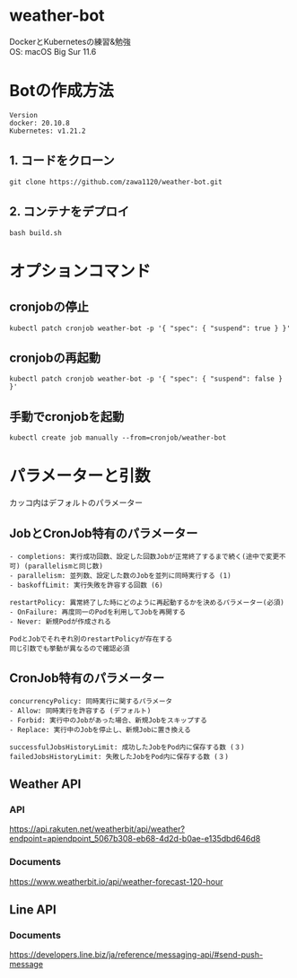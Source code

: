 # weather-bot
DockerとKubernetesの練習&勉強 \
OS: macOS Big Sur 11.6

# Botの作成方法
```
Version
docker: 20.10.8
Kubernetes: v1.21.2
```

## 1. コードをクローン
```
git clone https://github.com/zawa1120/weather-bot.git
```

## 2. コンテナをデプロイ
```
bash build.sh
```

# オプションコマンド

## cronjobの停止
```
kubectl patch cronjob weather-bot -p '{ "spec": { "suspend": true } }'
```

## cronjobの再起動
```
kubectl patch cronjob weather-bot -p '{ "spec": { "suspend": false } }'
```

## 手動でcronjobを起動
```
kubectl create job manually --from=cronjob/weather-bot
```

# パラメーターと引数
カッコ内はデフォルトのパラメーター

## JobとCronJob特有のパラメーター

```
- completions: 実行成功回数、設定した回数Jobが正常終了するまで続く(途中で変更不可) (parallelismと同じ数)
- parallelism: 並列数、設定した数のJobを並列に同時実行する (1)
- baskoffLimit: 実行失敗を許容する回数 (6)

restartPolicy: 異常終了した時にどのように再起動するかを決めるパラメーター(必須)
- OnFailure: 再度同一のPodを利用してJobを再開する
- Never: 新規Podが作成される

PodとJobでそれぞれ別のrestartPolicyが存在する
同じ引数でも挙動が異なるので確認必須
``` 

## CronJob特有のパラメーター

```
concurrencyPolicy: 同時実行に関するパラメータ 
- Allow: 同時実行を許容する (デフォルト)
- Forbid: 実行中のJobがあった場合、新規Jobをスキップする
- Replace: 実行中のJobを停止し、新規Jobに置き換える

successfulJobsHistoryLimit: 成功したJobをPod内に保存する数 (３)
failedJobsHistoryLimit: 失敗したJobをPod内に保存する数 (３)
```

## Weather API
### API
https://api.rakuten.net/weatherbit/api/weather?endpoint=apiendpoint_5067b308-eb68-4d2d-b0ae-e135dbd646d8

### Documents
https://www.weatherbit.io/api/weather-forecast-120-hour

## Line API
### Documents
https://developers.line.biz/ja/reference/messaging-api/#send-push-message
